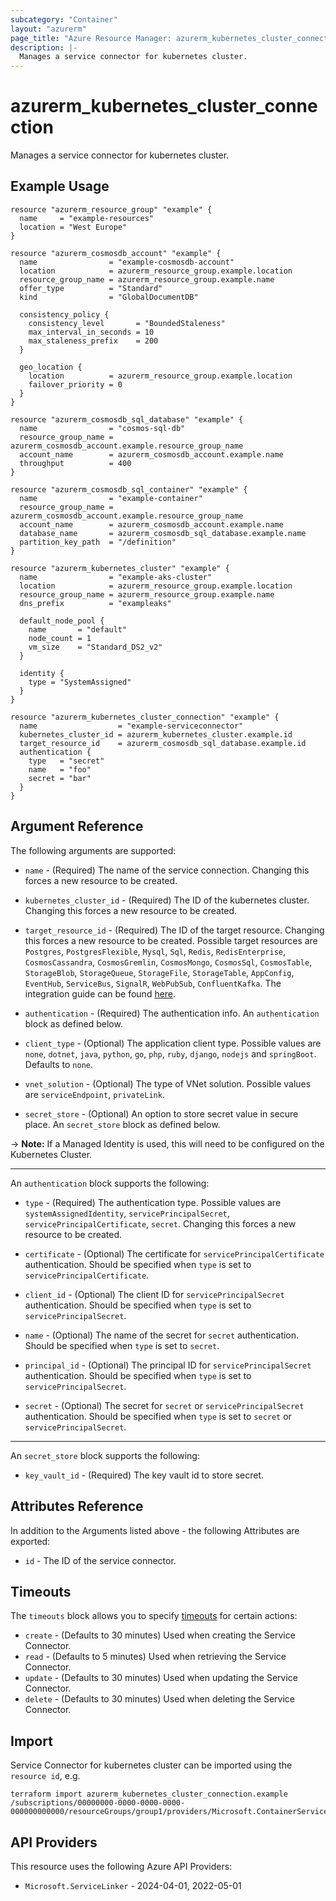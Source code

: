 ```yaml
---
subcategory: "Container"
layout: "azurerm"
page_title: "Azure Resource Manager: azurerm_kubernetes_cluster_connection"
description: |-
  Manages a service connector for kubernetes cluster.
---
```


# azurerm_kubernetes_cluster_connection

Manages a service connector for kubernetes cluster.

## Example Usage

```hcl
resource "azurerm_resource_group" "example" {
  name     = "example-resources"
  location = "West Europe"
}

resource "azurerm_cosmosdb_account" "example" {
  name                = "example-cosmosdb-account"
  location            = azurerm_resource_group.example.location
  resource_group_name = azurerm_resource_group.example.name
  offer_type          = "Standard"
  kind                = "GlobalDocumentDB"

  consistency_policy {
    consistency_level       = "BoundedStaleness"
    max_interval_in_seconds = 10
    max_staleness_prefix    = 200
  }

  geo_location {
    location          = azurerm_resource_group.example.location
    failover_priority = 0
  }
}

resource "azurerm_cosmosdb_sql_database" "example" {
  name                = "cosmos-sql-db"
  resource_group_name = azurerm_cosmosdb_account.example.resource_group_name
  account_name        = azurerm_cosmosdb_account.example.name
  throughput          = 400
}

resource "azurerm_cosmosdb_sql_container" "example" {
  name                = "example-container"
  resource_group_name = azurerm_cosmosdb_account.example.resource_group_name
  account_name        = azurerm_cosmosdb_account.example.name
  database_name       = azurerm_cosmosdb_sql_database.example.name
  partition_key_path  = "/definition"
}

resource "azurerm_kubernetes_cluster" "example" {
  name                = "example-aks-cluster"
  location            = azurerm_resource_group.example.location
  resource_group_name = azurerm_resource_group.example.name
  dns_prefix          = "exampleaks"

  default_node_pool {
    name       = "default"
    node_count = 1
    vm_size    = "Standard_DS2_v2"
  }

  identity {
    type = "SystemAssigned"
  }
}

resource "azurerm_kubernetes_cluster_connection" "example" {
  name                  = "example-serviceconnector"
  kubernetes_cluster_id = azurerm_kubernetes_cluster.example.id
  target_resource_id    = azurerm_cosmosdb_sql_database.example.id
  authentication {
    type   = "secret"
    name   = "foo"
    secret = "bar"
  }
}
```

## Argument Reference

The following arguments are supported:

* `name` - (Required) The name of the service connection. Changing this forces a new resource to be created.

* `kubernetes_cluster_id` - (Required) The ID of the kubernetes cluster. Changing this forces a new resource to be created.

* `target_resource_id` - (Required) The ID of the target resource. Changing this forces a new resource to be created. Possible target resources are `Postgres`, `PostgresFlexible`, `Mysql`, `Sql`, `Redis`, `RedisEnterprise`, `CosmosCassandra`, `CosmosGremlin`, `CosmosMongo`, `CosmosSql`, `CosmosTable`, `StorageBlob`, `StorageQueue`, `StorageFile`, `StorageTable`, `AppConfig`, `EventHub`, `ServiceBus`, `SignalR`, `WebPubSub`, `ConfluentKafka`. The integration guide can be found [here](https://learn.microsoft.com/en-us/azure/service-connector/how-to-integrate-postgres).

* `authentication` - (Required) The authentication info. An `authentication` block as defined below.

* `client_type` - (Optional) The application client type. Possible values are `none`, `dotnet`, `java`, `python`, `go`, `php`, `ruby`, `django`, `nodejs` and `springBoot`. Defaults to `none`.

* `vnet_solution` - (Optional) The type of VNet solution. Possible values are `serviceEndpoint`, `privateLink`.

* `secret_store` - (Optional) An option to store secret value in secure place. An `secret_store` block as defined below.

-> **Note:** If a Managed Identity is used, this will need to be configured on the Kubernetes Cluster.

---

An `authentication` block supports the following:

* `type` - (Required) The authentication type. Possible values are `systemAssignedIdentity`, `servicePrincipalSecret`, `servicePrincipalCertificate`, `secret`. Changing this forces a new resource to be created.

* `certificate` - (Optional) The certificate for `servicePrincipalCertificate` authentication. Should be specified when `type` is set to `servicePrincipalCertificate`.

* `client_id` - (Optional) The client ID for `servicePrincipalSecret` authentication. Should be specified when `type` is set to `servicePrincipalSecret`.

* `name` - (Optional) The name of the secret for `secret` authentication. Should be specified when `type` is set to `secret`.

* `principal_id` - (Optional) The principal ID for `servicePrincipalSecret` authentication. Should be specified when `type` is set to `servicePrincipalSecret`.

* `secret` - (Optional) The secret for `secret` or `servicePrincipalSecret` authentication. Should be specified when `type` is set to `secret` or `servicePrincipalSecret`.

---

An `secret_store` block supports the following:

* `key_vault_id` - (Required) The key vault id to store secret.

## Attributes Reference

In addition to the Arguments listed above - the following Attributes are exported:

* `id` - The ID of the service connector.

## Timeouts

The `timeouts` block allows you to specify [timeouts](https://www.terraform.io/docs/configuration/resources.html#timeouts) for certain actions:

* `create` - (Defaults to 30 minutes) Used when creating the Service Connector.
* `read` - (Defaults to 5 minutes) Used when retrieving the Service Connector.
* `update` - (Defaults to 30 minutes) Used when updating the Service Connector.
* `delete` - (Defaults to 30 minutes) Used when deleting the Service Connector.

## Import

Service Connector for kubernetes cluster can be imported using the `resource id`, e.g.

```shell
terraform import azurerm_kubernetes_cluster_connection.example /subscriptions/00000000-0000-0000-0000-000000000000/resourceGroups/group1/providers/Microsoft.ContainerService/managedClusters/cluster1/providers/Microsoft.ServiceLinker/linkers/link1
```

## API Providers
<!-- This section is generated, changes will be overwritten -->
This resource uses the following Azure API Providers:

* `Microsoft.ServiceLinker` - 2024-04-01, 2022-05-01
